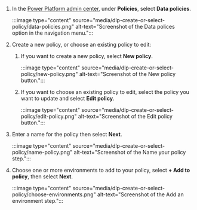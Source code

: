 1. In the [Power Platform admin center](https://admin.powerplatform.microsoft.com/), under **Policies**, select **Data policies**. 

    :::image type="content" source="media/dlp-create-or-select-policy/data-policies.png" alt-text="Screenshot of the Data polices option in the navigation menu.":::

1. Create a new policy, or choose an existing policy to edit:

    1. If you want to create a new policy, select **New policy**.

        :::image type="content" source="media/dlp-create-or-select-policy/new-policy.png" alt-text="Screenshot of the New policy button.":::

    1. If you want to choose an existing policy to edit, select the policy you want to update and select **Edit policy**.

        :::image type="content" source="media/dlp-create-or-select-policy/edit-policy.png" alt-text="Screenshot of the Edit policy button.":::

1. Enter a name for the policy then select **Next**.

    :::image type="content" source="media/dlp-create-or-select-policy/name-policy.png" alt-text="Screenshot of the Name your policy step.":::

1. Choose one or more environments to add to your policy, select **+ Add to policy**, then select **Next**.

    :::image type="content" source="media/dlp-create-or-select-policy/choose-environments.png" alt-text="Screenshot of the Add an environment step.":::
